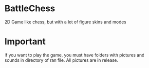 # BattleChess
2D Game like chess, but with a lot of figure skins and modes

# Important
If you want to play the game, you must have folders with pictures
and sounds in directory of ran file. All pictures are in release.
